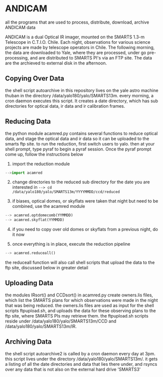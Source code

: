 # ANDICAM
all the programs that are used to process, distribute, download, archive ANDICAM data

ANDICAM is a dual Optical IR imager, mounted on the SMARTS 1.3-m Telescope in C.T.I.O. Chile.
Each night, observations for various science projects are made by telescope operators in Chile.
The following morning, the data are downloaded to Yale, where they are processed, under go pre-processing, and are distributed to SMARTS PI's via an FTP site. The data are the archieved to external disk in the afternoon.


Copying Over Data
-----------------------
the shell script autoarchive in this repository lives on the yale astro machine thuban in the directory /data/yalo180/yalo/SMARTS13m. every morning, a cron daemon executes this script. It creates a date directory, which has sub directories for optical data, ir data and ir calibration frames.

Reducing Data
------------------------
the python  module acamred.py contains several functions to reduce optical data, and stage the optical data and ir data so it can be uploaded to the smarts ftp site. to run the reduction, first switch users to yalo. then at your shell prompt, type pyraf to begin a pyraf session. Once the pyraf prompt come up, follow the instructions below

1) import the reduction module
```python
-->import acamred
```

2) change directories to the reduced sub directory for the date you are interested in
```--> cd /data/yalo180/yalo/SMARTS13m/YYYYMMDD/ccd/reduced```

3) if biases, optical domes, or skyflats were taken that night but need to be combined, use the acamred module
```python
--> acamred.optdomecomb(YYMMDD)
--> acamred.skyflat(YYMMDD)
```

4) if you need to copy over old domes or skyflats from a previous night, do it now

5) once everything is in place, execute the reduction pipeline
```python
--> acamred.reduceall()
```

the reduceall function will also call shell scripts that upload the data to the ftp site, discussed below in greater detail

Uploading Data
-----------------------
the modules IRsort() and CCDsort() in acamred.py create owners.lis files, which list the SMARTS plans for which observations were made in the night that was being reduced. the owners.lis files are used as input for the shell scripts ftpupload.sh, and uploads the data for these observing plans to the ftp site, where SMARTS PIs may retrieve them. the ftpupload.sh scripts reside under /data/yalo180/yalo/SMARTS13m/CCD and /data/yalo180/yalo/SMARTS13m/IR.

Archiving Data
----------------------
the shell script autoarchive2 is called by a cron daemon every day at 3pm. this script lives under the directory /data/yalo180/yalo/SMARTS13m/. it gets a listing of all the date directories and data that lies there under, and rsyncs over any data that is not also on the external hard drive 'SMARTS3'
